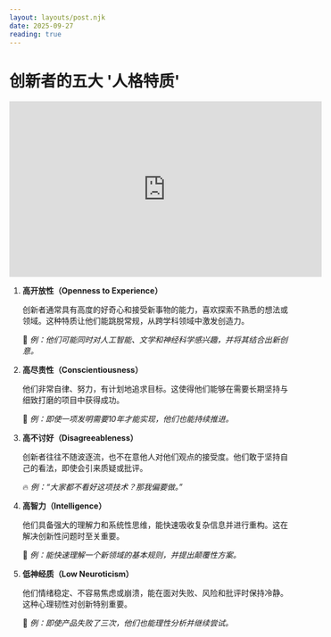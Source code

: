```yaml
---
layout: layouts/post.njk
date: 2025-09-27
reading: true
---
```


# 创新者的五大 '人格特质'

<iframe width="560" height="315" src="https://www.youtube.com/embed/yixIc1Ai6jM?si=s4lAtGdH6DC5YlBc" title="YouTube video player" frameborder="0" allow="accelerometer; autoplay; clipboard-write; encrypted-media; gyroscope; picture-in-picture; web-share" referrerpolicy="strict-origin-when-cross-origin" allowfullscreen></iframe>


1. **高开放性（Openness to Experience）**
    
    创新者通常具有高度的好奇心和接受新事物的能力，喜欢探索不熟悉的想法或领域。这种特质让他们能跳脱常规，从跨学科领域中激发创造力。
    
    🧠 _例：他们可能同时对人工智能、文学和神经科学感兴趣，并将其结合出新创意。_
    
2. **高尽责性（Conscientiousness）**
    
    他们非常自律、努力，有计划地追求目标。这使得他们能够在需要长期坚持与细致打磨的项目中获得成功。
    
    💪 _例：即使一项发明需要10年才能实现，他们也能持续推进。_
    
3. **高不讨好（Disagreeableness）**
    
    创新者往往不随波逐流，也不在意他人对他们观点的接受度。他们敢于坚持自己的看法，即使会引来质疑或批评。
    
    🔥 _例：“大家都不看好这项技术？那我偏要做。”_
    
4. **高智力（Intelligence）**
    
    他们具备强大的理解力和系统性思维，能快速吸收复杂信息并进行重构。这在解决创新性问题时至关重要。
    
    🧩 _例：能快速理解一个新领域的基本规则，并提出颠覆性方案。_
    
5. **低神经质（Low Neuroticism）**
    
    他们情绪稳定、不容易焦虑或崩溃，能在面对失败、风险和批评时保持冷静。这种心理韧性对创新特别重要。
    
    🧘 _例：即使产品失败了三次，他们也能理性分析并继续尝试。_